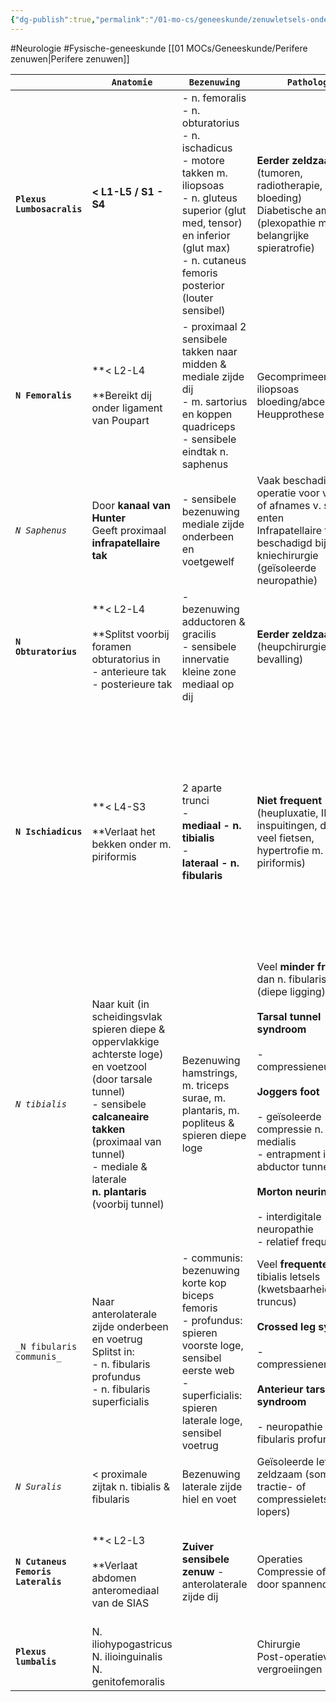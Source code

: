 ```yaml
---
{"dg-publish":true,"permalink":"/01-mo-cs/geneeskunde/zenuwletsels-onderste-ledematen/","noteIcon":"","created":"2024-11-24T10:55:15.418+01:00","updated":"2024-12-29T13:58:44.714+01:00"}
---
```


#Neurologie #Fysische-geneeskunde 
[[01 MOCs/Geneeskunde/Perifere zenuwen\|Perifere zenuwen]]

|                                    | `Anatomie`                                                                                                                                                                                                                                        | `Bezenuwing`                                                                                                                                                                                                             | `Pathologie`                                                                                                                                                                                                                                                                                                                                                          | `Kliniek`                                                                                                                                                                                                                                  | `Now you know…`                                                                                                                                                                                                                                            |
| ---------------------------------- | ------------------------------------------------------------------------------------------------------------------------------------------------------------------------------------------------------------------------------------------------- | ------------------------------------------------------------------------------------------------------------------------------------------------------------------------------------------------------------------------ | --------------------------------------------------------------------------------------------------------------------------------------------------------------------------------------------------------------------------------------------------------------------------------------------------------------------------------------------------------------------- | ------------------------------------------------------------------------------------------------------------------------------------------------------------------------------------------------------------------------------------------ | ---------------------------------------------------------------------------------------------------------------------------------------------------------------------------------------------------------------------------------------------------------- |
| **`Plexus Lumbosacralis`**         | **< L1-L5 / S1 - S4  <br>  <br>**                                                                                                                                                                                                                 | - n. femoralis  <br>- n. obturatorius  <br>- n. ischadicus  <br>- motore takken m. iliopsoas  <br>- n. gluteus superior (glut med, tensor) en inferior (glut max)  <br>- n. cutaneus femoris posterior (louter sensibel) | **Eerder zeldzaam** (tumoren, radiotherapie, bloeding)  <br>Diabetische amyotrofie (plexopathie met belangrijke spieratrofie)                                                                                                                                                                                                                                         | Diffuse pijnklachten, sensibiliteitsstoornissen, motore uitval                                                                                                                                                                             | Check iliopsoas, glutei en de tensor → blijven bij meer perifere letsels gespaard                                                                                                                                                                          |
| **`N Femoralis`**                  | **< L2-L4  <br>  <br>**Bereikt dij onder ligament van Poupart                                                                                                                                                                                     | - proximaal 2 sensibele takken naar midden & mediale zijde dij  <br>- m. sartorius en koppen quadriceps  <br>- sensibele eindtak n. saphenus                                                                             | Gecomprimeerd door iliopsoas bloeding/abces  <br>Heupprothese                                                                                                                                                                                                                                                                                                         | - zwakte quadriceps  <br>- verminderd/uitvallen kniepeesreflex  <br>- gevoelsstoornis anteromediaal dij & onderbeen (n saphenus)                                                                                                           |                                                                                                                                                                                                                                                            |
| _`N Saphenus`_                     | Door **kanaal van Hunter**  <br>Geeft proximaal  <br>**infrapatellaire tak**                                                                                                                                                                      | - sensibele bezenuwing mediale zijde onderbeen en voetgewelf                                                                                                                                                             | Vaak beschadigd bij operatie voor varices of afnames v. saphena enten  <br>Infrapatellaire tak vaak beschadigd bij kniechirurgie (geïsoleerde neuropathie)                                                                                                                                                                                                            | - pijn/gevoelsstoornissen mediale zijde onderbeen & voet  <br>-  <br>**gonalgia paresthetica** (gevoelsstoornissen kleine zone mediaal/onder knie)                                                                                         |                                                                                                                                                                                                                                                            |
| **`N Obturatorius`**               | **< L2-L4  <br>  <br>**Splitst voorbij foramen obturatorius in  <br>- anterieure tak  <br>- posterieure tak                                                                                                                                       | - bezenuwing adductoren & gracilis  <br>- sensibele innervatie kleine zone mediaal op dij                                                                                                                                | **Eerder zeldzaam** (heupchirurgie, bevalling)                                                                                                                                                                                                                                                                                                                        | - zwakte adductoren  <br>- sensibele stoornis mediaal thv dij                                                                                                                                                                              |                                                                                                                                                                                                                                                            |
| **`N Ischiadicus`**                | **< L4-S3  <br>  <br>**Verlaat het bekken onder m. piriformis                                                                                                                                                                                     | 2 aparte trunci  <br>-  <br>**mediaal - n. tibialis**  <br>-  <br>**lateraal - n. fibularis**                                                                                                                            | **Niet frequent** (heupluxatie, IM inspuitingen, druk bij veel fietsen, hypertrofie m. piriformis)                                                                                                                                                                                                                                                                    |                                                                                                                                                                                                                                            | N. gluteus inferior & n. cutaneus femoris posterior verlaten bekken ook **onder** m. piriformis _(gaat dan ook vaak gepaard met letsels n. gluteus inferior en n. cutaneus femoris posterior)_  <br>Enkel n. gluteus superior  <br>**boven** m. piriformis |
| _`N tibialis`_                     | Naar kuit (in scheidingsvlak spieren diepe & oppervlakkige achterste loge) en voetzool (door tarsale tunnel)  <br>- sensibele  <br>**calcaneaire takken** (proximaal van tunnel)  <br>- mediale & laterale  <br>**n. plantaris** (voorbij tunnel) | Bezenuwing hamstrings, m. triceps surae, m. plantaris, m. popliteus & spieren diepe loge                                                                                                                                 | Veel **minder freqeunt** dan n. fibularis letsels (diepe ligging)  <br>  <br>**Tarsal tunnel syndroom  <br>  <br>**- compressieneuropathie  <br>  <br>**Joggers foot  <br>  <br>**- geïsoleerde compressie n. plantaris medialis  <br>- entrapment in abductor tunnel  <br>  <br>**Morton neurinoma  <br>  <br>**- interdigitale neuropathie  <br>- relatief frequent | - zwakte hamstrings  <br>- zwakte inversie/plantaire flexie en intrinsieke voetspieren  <br>- sensibele uitval suralis gebied & voetzool  <br>  <br>_(brandende pijnen, Tinel teken, nachtelijke klachten, tintelingen, teken van Mulder)_ | Differentiëren met fibularisletsel → hamstrings controleren (abnormaal)  <br>Calcaneaire takken kunnen afzonderlijk gecomprimeerd zijn                                                                                                                     |
| `_N fibularis communis_`           | Naar anterolaterale zijde onderbeen en voetrug  <br>Splitst in:  <br>- n. fibularis profundus  <br>- n. fibularis superficialis                                                                                                                   | - communis: bezenuwing korte kop biceps femoris  <br>- profundus: spieren voorste loge, sensibel eerste web  <br>- superficialis: spieren laterale loge, sensibel voetrug                                                | Veel **frequenter** dan n. tibialis letsels (kwetsbaarheid laterale truncus)  <br>  <br>**Crossed leg syndrome  <br>  <br>**- compressieneruopathie  <br>  <br>**Anterieur tarsal tunnel syndroom  <br>  <br>**- neuropathie n. fibularis profundus                                                                                                                   | - zwakte biceps femoris  <br>- dropvoet  <br>- anterieur tarsal tunnel syndroom                                                                                                                                                            | Differentiëren met tibialisletsel → hamstrings controleren (normaal)                                                                                                                                                                                       |
| _`N Suralis`_                      | < proximale zijtak n. tibialis & fibularis                                                                                                                                                                                                        | Bezenuwing laterale zijde hiel en voet                                                                                                                                                                                   | Geïsoleerde letels zeldzaam (soms tractie- of compressieletsels bij lopers)                                                                                                                                                                                                                                                                                           | - pijnklachten of gevoelsstoornissen geïsoleerd in suralisgebied                                                                                                                                                                           |                                                                                                                                                                                                                                                            |
| **`N Cutaneus Femoris Lateralis`** | **< L2-L3  <br>  <br>**Verlaat abdomen anteromediaal van de SIAS                                                                                                                                                                                  | **Zuiver sensibele zenuw** - anterolaterale zijde dij                                                                                                                                                                    | Operaties  <br>Compressie of tractie door spannende kleren                                                                                                                                                                                                                                                                                                            | **Meralgia paresthetica  <br>  <br>**- pijnklachten lateraal in lies en dij  <br>- paresthesieën anterolateraal in dij  <br>- mogelijke drukpijn naast SIAS                                                                                | Geen motore- of reflexuitval                                                                                                                                                                                                                               |
| **`Plexus lumbalis`**              | N. iliohypogastricus  <br>N. ilioinguinalis  <br>N. genitofemoralis                                                                                                                                                                               |                                                                                                                                                                                                                          | Chirurgie  <br>Post-operatieve vergroeiingen                                                                                                                                                                                                                                                                                                                          | Pijnklachten en sensibiliteitsstoornissen thv lies, proximaal/mediale dij en genitalia                                                                                                                                                     |                                                                                                                                                                                                                                                            |
